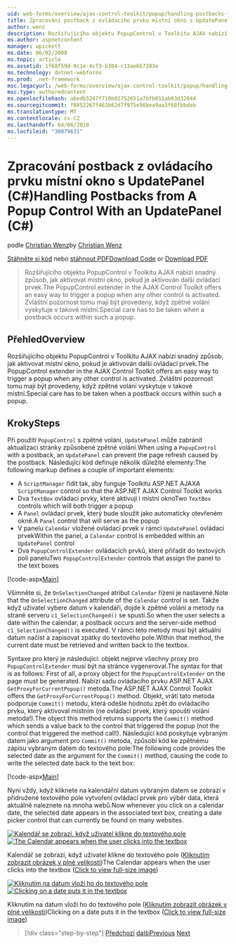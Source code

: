 ```yaml
---
uid: web-forms/overview/ajax-control-toolkit/popup/handling-postbacks-from-a-popup-control-with-an-updatepanel-cs
title: Zpracování postback z ovládacího prvku místní okno s UpdatePanel (C#) | Microsoft Docs
author: wenz
description: Rozšiřujícího objektu PopupControl v Toolkitu AJAX nabízí snadný způsob, jak aktivovat místní okno, pokud je aktivován další ovládací prvek. Věnovat zvláštní pozornost tomu...
ms.author: aspnetcontent
manager: wpickett
ms.date: 06/02/2008
ms.topic: article
ms.assetid: 1f68f59d-9c1e-4cf3-b304-c13ae6b7203e
ms.technology: dotnet-webforms
ms.prod: .net-framework
msc.legacyurl: /web-forms/overview/ajax-control-toolkit/popup/handling-postbacks-from-a-popup-control-with-an-updatepanel-cs
msc.type: authoredcontent
ms.openlocfilehash: abedb5247f710b02752651a7bfb011ab63d32844
ms.sourcegitcommit: f8852267f463b62d7f975e56bea9aa3f68fbbdeb
ms.translationtype: MT
ms.contentlocale: cs-CZ
ms.lasthandoff: 04/06/2018
ms.locfileid: "30879631"
---
```

<a name="handling-postbacks-from-a-popup-control-with-an-updatepanel-c"></a><span data-ttu-id="e05da-104">Zpracování postback z ovládacího prvku místní okno s UpdatePanel (C#)</span><span class="sxs-lookup"><span data-stu-id="e05da-104">Handling Postbacks from A Popup Control With an UpdatePanel (C#)</span></span>
====================
<span data-ttu-id="e05da-105">podle [Christian Wenz](https://github.com/wenz)</span><span class="sxs-lookup"><span data-stu-id="e05da-105">by [Christian Wenz](https://github.com/wenz)</span></span>

<span data-ttu-id="e05da-106">[Stáhněte si kód](http://download.microsoft.com/download/9/3/f/93f8daea-bebd-4821-833b-95205389c7d0/PopupControl2.cs.zip) nebo [stáhnout PDF](http://download.microsoft.com/download/2/d/c/2dc10e34-6983-41d4-9c08-f78f5387d32b/popupcontrol2CS.pdf)</span><span class="sxs-lookup"><span data-stu-id="e05da-106">[Download Code](http://download.microsoft.com/download/9/3/f/93f8daea-bebd-4821-833b-95205389c7d0/PopupControl2.cs.zip) or [Download PDF](http://download.microsoft.com/download/2/d/c/2dc10e34-6983-41d4-9c08-f78f5387d32b/popupcontrol2CS.pdf)</span></span>

> <span data-ttu-id="e05da-107">Rozšiřujícího objektu PopupControl v Toolkitu AJAX nabízí snadný způsob, jak aktivovat místní okno, pokud je aktivován další ovládací prvek.</span><span class="sxs-lookup"><span data-stu-id="e05da-107">The PopupControl extender in the AJAX Control Toolkit offers an easy way to trigger a popup when any other control is activated.</span></span> <span data-ttu-id="e05da-108">Zvláštní pozornost tomu mají být provedeny, když zpětné volání vyskytuje v takové místní.</span><span class="sxs-lookup"><span data-stu-id="e05da-108">Special care has to be taken when a postback occurs within such a popup.</span></span>


## <a name="overview"></a><span data-ttu-id="e05da-109">Přehled</span><span class="sxs-lookup"><span data-stu-id="e05da-109">Overview</span></span>

<span data-ttu-id="e05da-110">Rozšiřujícího objektu PopupControl v Toolkitu AJAX nabízí snadný způsob, jak aktivovat místní okno, pokud je aktivován další ovládací prvek.</span><span class="sxs-lookup"><span data-stu-id="e05da-110">The PopupControl extender in the AJAX Control Toolkit offers an easy way to trigger a popup when any other control is activated.</span></span> <span data-ttu-id="e05da-111">Zvláštní pozornost tomu mají být provedeny, když zpětné volání vyskytuje v takové místní.</span><span class="sxs-lookup"><span data-stu-id="e05da-111">Special care has to be taken when a postback occurs within such a popup.</span></span>

## <a name="steps"></a><span data-ttu-id="e05da-112">Kroky</span><span class="sxs-lookup"><span data-stu-id="e05da-112">Steps</span></span>

<span data-ttu-id="e05da-113">Při použití `PopupControl` s zpětné volání, `UpdatePanel` může zabránit aktualizaci stránky způsobené zpětné volání.</span><span class="sxs-lookup"><span data-stu-id="e05da-113">When using a `PopupControl` with a postback, an `UpdatePanel` can prevent the page refresh caused by the postback.</span></span> <span data-ttu-id="e05da-114">Následující kód definuje několik důležité elementy:</span><span class="sxs-lookup"><span data-stu-id="e05da-114">The following markup defines a couple of important elements:</span></span>

- <span data-ttu-id="e05da-115">A `ScriptManager` řídit tak, aby funguje Toolkitu ASP.NET AJAX</span><span class="sxs-lookup"><span data-stu-id="e05da-115">A `ScriptManager` control so that the ASP.NET AJAX Control Toolkit works</span></span>
- <span data-ttu-id="e05da-116">Dva `TextBox` ovládací prvky, které aktivují i místní okno</span><span class="sxs-lookup"><span data-stu-id="e05da-116">Two `TextBox` controls which will both trigger a popup</span></span>
- <span data-ttu-id="e05da-117">A `Panel` ovládací prvek, který bude sloužit jako automaticky otevřeném okně.</span><span class="sxs-lookup"><span data-stu-id="e05da-117">A `Panel` control that will serve as the popup</span></span>
- <span data-ttu-id="e05da-118">V panelu `Calendar` vložené ovládací prvek v rámci `UpdatePanel` ovládací prvek</span><span class="sxs-lookup"><span data-stu-id="e05da-118">Within the panel, a `Calendar` control is embedded within an `UpdatePanel` control</span></span>
- <span data-ttu-id="e05da-119">Dva `PopupControlExtender` ovládacích prvků, které přiřadit do textových polí panelu</span><span class="sxs-lookup"><span data-stu-id="e05da-119">Two `PopupControlExtender` controls that assign the panel to the text boxes</span></span>

[!code-aspx[Main](handling-postbacks-from-a-popup-control-with-an-updatepanel-cs/samples/sample1.aspx)]

<span data-ttu-id="e05da-120">Všimněte si, že `OnSelectionChanged` atribut `Calendar` řízení je nastavené.</span><span class="sxs-lookup"><span data-stu-id="e05da-120">Note that the `OnSelectionChanged` attribute of the `Calendar` control is set.</span></span> <span data-ttu-id="e05da-121">Takže když uživatel vybere datum v kalendáři, dojde k zpětné volání a metody na straně serveru `c1_SelectionChanged()` se spustí.</span><span class="sxs-lookup"><span data-stu-id="e05da-121">So when the user selects a date within the calendar, a postback occurs and the server-side method `c1_SelectionChanged()` is executed.</span></span> <span data-ttu-id="e05da-122">V rámci této metody musí být aktuální datum načíst a zapisovat zpátky do textového pole.</span><span class="sxs-lookup"><span data-stu-id="e05da-122">Within that method, the current date must be retrieved and written back to the textbox.</span></span>

<span data-ttu-id="e05da-123">Syntaxe pro který je následující: objekt nejprve všechny proxy pro `PopupControlExtender` musí být na stránce vygeneroval.</span><span class="sxs-lookup"><span data-stu-id="e05da-123">The syntax for that is as follows: First of all, a proxy object for the `PopupControlExtender` on the page must be generated.</span></span> <span data-ttu-id="e05da-124">Nabízí sadu ovládacího prvku ASP.NET AJAX `GetProxyForCurrentPopup()` metoda.</span><span class="sxs-lookup"><span data-stu-id="e05da-124">The ASP.NET AJAX Control Toolkit offers the `GetProxyForCurrentPopup()` method.</span></span> <span data-ttu-id="e05da-125">Objekt, vrátí tato metoda podporuje `Commit()` metodu, která odešle hodnotu zpět do ovládacího prvku, který aktivoval místním (ne ovládací prvek, který spouští volání metoda!).</span><span class="sxs-lookup"><span data-stu-id="e05da-125">The object this method returns supports the `Commit()` method which sends a value back to the control that triggered the popup (not the control that triggered the method call!).</span></span> <span data-ttu-id="e05da-126">Následující kód poskytuje vybraným datem jako argument pro `Commit()` metoda, způsobí kód ke zpětnému zápisu vybraným datem do textového pole:</span><span class="sxs-lookup"><span data-stu-id="e05da-126">The following code provides the selected date as the argument for the `Commit()` method, causing the code to write the selected date back to the text box:</span></span>

[!code-aspx[Main](handling-postbacks-from-a-popup-control-with-an-updatepanel-cs/samples/sample2.aspx)]

<span data-ttu-id="e05da-127">Nyní vždy, když kliknete na kalendářní datum vybraným datem se zobrazí v přidružené textového pole vytvoření ovládací prvek pro výběr data, která aktuálně naleznete na mnoha webů.</span><span class="sxs-lookup"><span data-stu-id="e05da-127">Now whenever you click on a calendar date, the selected date appears in the associated text box, creating a date picker control that can currently be found on many websites.</span></span>


<span data-ttu-id="e05da-128">[![Kalendář se zobrazí, když uživatel klikne do textového pole](handling-postbacks-from-a-popup-control-with-an-updatepanel-cs/_static/image2.png)](handling-postbacks-from-a-popup-control-with-an-updatepanel-cs/_static/image1.png)</span><span class="sxs-lookup"><span data-stu-id="e05da-128">[![The Calendar appears when the user clicks into the textbox](handling-postbacks-from-a-popup-control-with-an-updatepanel-cs/_static/image2.png)](handling-postbacks-from-a-popup-control-with-an-updatepanel-cs/_static/image1.png)</span></span>

<span data-ttu-id="e05da-129">Kalendář se zobrazí, když uživatel klikne do textového pole ([Kliknutím zobrazit obrázek v plné velikosti](handling-postbacks-from-a-popup-control-with-an-updatepanel-cs/_static/image3.png))</span><span class="sxs-lookup"><span data-stu-id="e05da-129">The Calendar appears when the user clicks into the textbox ([Click to view full-size image](handling-postbacks-from-a-popup-control-with-an-updatepanel-cs/_static/image3.png))</span></span>


<span data-ttu-id="e05da-130">[![Kliknutím na datum vloží ho do textového pole](handling-postbacks-from-a-popup-control-with-an-updatepanel-cs/_static/image5.png)](handling-postbacks-from-a-popup-control-with-an-updatepanel-cs/_static/image4.png)</span><span class="sxs-lookup"><span data-stu-id="e05da-130">[![Clicking on a date puts it in the textbox](handling-postbacks-from-a-popup-control-with-an-updatepanel-cs/_static/image5.png)](handling-postbacks-from-a-popup-control-with-an-updatepanel-cs/_static/image4.png)</span></span>

<span data-ttu-id="e05da-131">Kliknutím na datum vloží ho do textového pole ([Kliknutím zobrazit obrázek v plné velikosti](handling-postbacks-from-a-popup-control-with-an-updatepanel-cs/_static/image6.png))</span><span class="sxs-lookup"><span data-stu-id="e05da-131">Clicking on a date puts it in the textbox ([Click to view full-size image](handling-postbacks-from-a-popup-control-with-an-updatepanel-cs/_static/image6.png))</span></span>

> [!div class="step-by-step"]
> <span data-ttu-id="e05da-132">[Předchozí](using-multiple-popup-controls-cs.md)
> [další](handling-postbacks-from-a-popup-control-without-an-updatepanel-cs.md)</span><span class="sxs-lookup"><span data-stu-id="e05da-132">[Previous](using-multiple-popup-controls-cs.md)
[Next](handling-postbacks-from-a-popup-control-without-an-updatepanel-cs.md)</span></span>
